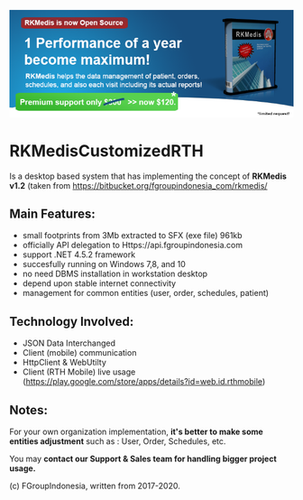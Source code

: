 ![Preview](promo_rkmedis.png)

# RKMedisCustomizedRTH

Is a desktop based system that has implementing the concept of **RKMedis v1.2** (taken from https://bitbucket.org/fgroupindonesia_com/rkmedis/


## Main Features:
- small footprints from 3Mb extracted to SFX (exe file) 961kb
- officially API delegation to Https://api.fgroupindonesia.com
- support .NET 4.5.2 framework
- succesfully running on Windows 7,8, and 10
- no need DBMS installation in workstation desktop
- depend upon stable internet connectivity
- management for common entities (user, order, schedules, patient)


## Technology Involved:
- JSON Data Interchanged
- Client (mobile) communication
- HttpClient & WebUtilty
- Client (RTH Mobile) live usage (https://play.google.com/store/apps/details?id=web.id.rthmobile)


## Notes:
For your own organization implementation, **it's better to make some entities adjustment** such as : User, Order, Schedules, etc.

You may **contact our Support & Sales team for handling bigger project usage.**


(c) FGroupIndonesia, written from 2017-2020.
